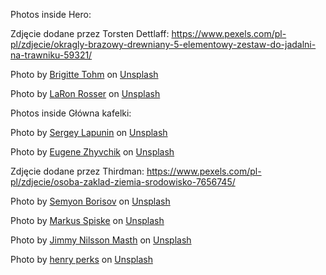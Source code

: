 Photos inside Hero:

Zdjęcie dodane przez Torsten Dettlaff: https://www.pexels.com/pl-pl/zdjecie/okragly-brazowy-drewniany-5-elementowy-zestaw-do-jadalni-na-trawniku-59321/

Photo by <a href="https://unsplash.com/@brigittetohm?utm_source=unsplash&utm_medium=referral&utm_content=creditCopyText">Brigitte Tohm</a> on <a href="https://unsplash.com/photos/vTaHR-wcOzY?utm_source=unsplash&utm_medium=referral&utm_content=creditCopyText">Unsplash</a>

Photo by <a href="https://unsplash.com/es/@photosbylaron?utm_source=unsplash&utm_medium=referral&utm_content=creditCopyText">LaRon Rosser</a> on <a href="https://unsplash.com/photos/Dn_KGNk2IoY?utm_source=unsplash&utm_medium=referral&utm_content=creditCopyText">Unsplash</a>

Photos inside Główna kafelki:

Photo by <a href="https://unsplash.com/@lapunin?utm_source=unsplash&utm_medium=referral&utm_content=creditCopyText">Sergey Lapunin</a> on <a href="https://unsplash.com/photos/GSCoe7Uk8A8?utm_source=unsplash&utm_medium=referral&utm_content=creditCopyText">Unsplash</a>

Photo by <a href="https://unsplash.com/@eugenezhyvchik?utm_source=unsplash&utm_medium=referral&utm_content=creditCopyText">Eugene Zhyvchik</a> on <a href="https://unsplash.com/photos/duJg3gGlYm8?utm_source=unsplash&utm_medium=referral&utm_content=creditCopyText">Unsplash</a>

Zdjęcie dodane przez Thirdman: https://www.pexels.com/pl-pl/zdjecie/osoba-zaklad-ziemia-srodowisko-7656745/

Photo by <a href="https://unsplash.com/@devsnice?utm_source=unsplash&utm_medium=referral&utm_content=creditCopyText">Semyon Borisov</a> on <a href="https://unsplash.com/photos/lQjcPVw1Vck?utm_source=unsplash&utm_medium=referral&utm_content=creditCopyText">Unsplash</a>

Photo by <a href="https://unsplash.com/@markusspiske?utm_source=unsplash&utm_medium=referral&utm_content=creditCopyText">Markus Spiske</a> on <a href="https://unsplash.com/photos/_b9mXKt0fc4?utm_source=unsplash&utm_medium=referral&utm_content=creditCopyText">Unsplash</a>

Photo by <a href="https://unsplash.com/@jimmynilssonmasth?utm_source=unsplash&utm_medium=referral&utm_content=creditCopyText">Jimmy Nilsson Masth</a> on <a href="https://unsplash.com/photos/ka9CiTCVrD8?utm_source=unsplash&utm_medium=referral&utm_content=creditCopyText">Unsplash</a>

Photo by <a href="https://unsplash.com/@hjkp?utm_source=unsplash&utm_medium=referral&utm_content=creditCopyText">henry perks</a> on <a href="https://unsplash.com/photos/uaKF5IZVcGc?utm_source=unsplash&utm_medium=referral&utm_content=creditCopyText">Unsplash</a>
